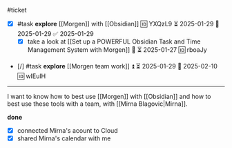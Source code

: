 #ticket

- [x] #task **explore** [[Morgen]] with [[Obsidian]] 🆔 YXQzL9 ⏳ 2025-01-29 📅 2025-01-29 ✅ 2025-01-29
	- [x] take a look at [[Set up a POWERFUL Obsidian Task and Time Management System with Morgen]] 🔼 ⏳ 2025-01-27 🆔 rboaJy
- [/] #task **explore** [[Morgen team work]] ⏫ ⏳ 2025-01-29 📅 2025-02-10 🆔 wIEulH

---

I want to know how to best use [[Morgen]] with [[Obsidian]] and how to best use these tools with a team, with [[Mirna Blagovic|Mirna]].

**done**
- [x] connected Mirna's acount to Cloud
- [x] shared Mirna's calendar with me

